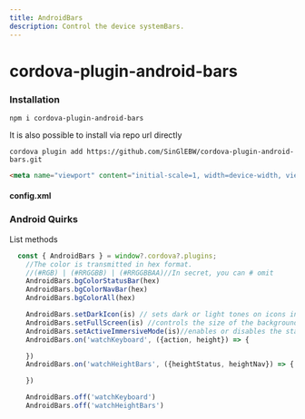 ```yaml
---
title: AndroidBars
description: Control the device systemBars.
---
```



# cordova-plugin-android-bars



### Installation


    npm i cordova-plugin-android-bars

It is also possible to install via repo url directly

    cordova plugin add https://github.com/SinGlEBW/cordova-plugin-android-bars.git



```html
<meta name="viewport" content="initial-scale=1, width=device-width, viewport-fit=cover">
```

#### config.xml
<!-- 
   If desired, set the default settings. Usually, the plugin is loaded to manage the dynamic settings of the theme, so there is not much point in static parameters. But if you want, you are provided   with many parameters in the amount of ONE :)

        <preference name="AndroidBarsFullScreen" value="true" /> -->
      

### Android Quirks
List methods
```js
  const { AndroidBars } = window?.cordova?.plugins;
    //The color is transmitted in hex format.
    //(#RGB) | (#RRGGBB) | (#RRGGBBAA)//In secret, you can # omit
    AndroidBars.bgColorStatusBar(hex)
    AndroidBars.bgColorNavBar(hex)
    AndroidBars.bgColorAll(hex)

    AndroidBars.setDarkIcon(is) // sets dark or light tones on icons in bars
    AndroidBars.setFullScreen(is) //controls the size of the background. by default, it is not fullScreen (ps. if other plugins do not disrupt the operation)
    AndroidBars.setActiveImmersiveMode(is)//enables or disables the status and navigation panels. When enabled, the default state will be returned, which can be initially set via setFullScreen.
    AndroidBars.on('watchKeyboard', ({action, height}) => {

    })
    AndroidBars.on('watchHeightBars', ({heightStatus, heightNav}) => {

    })

    AndroidBars.off('watchKeyboard')
    AndroidBars.off('watchHeightBars')

```

